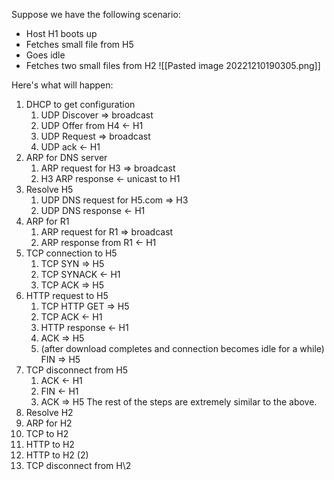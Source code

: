 
Suppose we have the following scenario:
 - Host H1 boots up
 - Fetches small file from H5
 - Goes idle
 - Fetches two small files from H2
![[Pasted image 20221210190305.png]]


Here's what will happen:
1. DHCP to get configuration
	1. UDP Discover => broadcast 
	2. UDP Offer from H4 <- H1
	3. UDP Request => broadcast
	4. UDP ack <- H1
2. ARP for DNS server
	1. ARP request for H3 => broadcast
	2. H3 ARP response <- unicast to H1
3. Resolve H5
	1. UDP DNS request for H5.com => H3
	2. UDP DNS response <- H1
4. ARP for R1
	1. ARP request for R1 => broadcast
	2. ARP response from R1 <- H1
5. TCP connection to H5
	1. TCP SYN => H5
	2. TCP SYNACK <- H1
	3.  TCP ACK => H5
6. HTTP request to H5
	1. TCP HTTP GET => H5
	2. TCP ACK <- H1
	3. HTTP response <- H1
	4. ACK => H5
	5. (after download completes and connection becomes idle for a while) FIN => H5
7. TCP disconnect from H5
	1. ACK <- H1
	2. FIN <- H1
	3. ACK => H5
The rest of the steps are extremely similar to the above.
9. Resolve H2
10. ARP for H2
11. TCP to H2
12. HTTP to H2
13. HTTP to H2 (2)
14. TCP disconnect from H\2